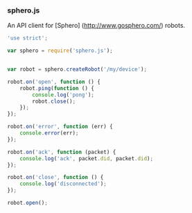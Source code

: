 ### sphero.js

An API client for [Sphero] (http://www.gosphero.com/) robots.

```javascript
'use strict';

var sphero = require('sphero.js');


var robot = sphero.createRobot('/my/device');

robot.on('open', function () {
    robot.ping(function () {
        console.log('pong');
        robot.close();
    });
});

robot.on('error', function (err) {
    console.error(err);
});

robot.on('ack', function (packet) {
    console.log('ack', packet.did, packet.did);
});

robot.on('close', function () {
    console.log('disconnected');
});

robot.open();
```
